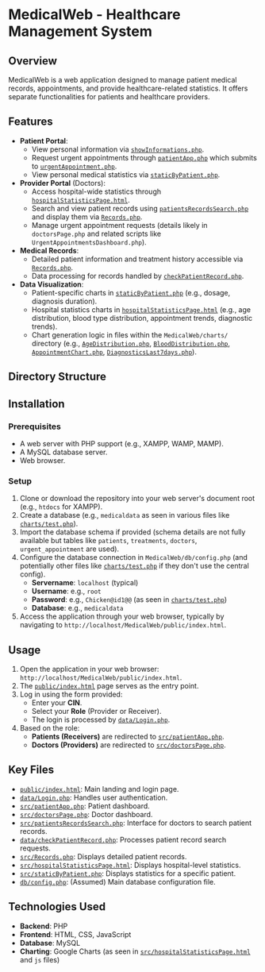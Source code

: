 # MedicalWeb - Healthcare Management System

## Overview

MedicalWeb is a web application designed to manage patient medical records, appointments, and provide healthcare-related statistics. It offers separate functionalities for patients and healthcare providers.

## Features

*   **Patient Portal**:
    *   View personal information via [`showInformations.php`](MedicalWeb/src/showInformations.php).
    *   Request urgent appointments through [`patientApp.php`](MedicalWeb/src/patientApp.php) which submits to [`urgentAppointment.php`](MedicalWeb/src/urgentAppointment.php).
    *   View personal medical statistics via [`staticByPatient.php`](MedicalWeb/src/staticByPatient.php).
*   **Provider Portal** (Doctors):
    *   Access hospital-wide statistics through [`hospitalStatisticsPage.html`](MedicalWeb/src/hospitalStatisticsPage.html).
    *   Search and view patient records using [`patientsRecordsSearch.php`](MedicalWeb/src/patientsRecordsSearch.php) and display them via [`Records.php`](MedicalWeb/src/Records.php).
    *   Manage urgent appointment requests (details likely in `doctorsPage.php` and related scripts like `UrgentAppointmentsDashboard.php`).
*   **Medical Records**:
    *   Detailed patient information and treatment history accessible via [`Records.php`](MedicalWeb/src/Records.php).
    *   Data processing for records handled by [`checkPatientRecord.php`](MedicalWeb/data/checkPatientRecord.php).
*   **Data Visualization**:
    *   Patient-specific charts in [`staticByPatient.php`](MedicalWeb/src/staticByPatient.php) (e.g., dosage, diagnosis duration).
    *   Hospital statistics charts in [`hospitalStatisticsPage.html`](MedicalWeb/src/hospitalStatisticsPage.html) (e.g., age distribution, blood type distribution, appointment trends, diagnostic trends).
    *   Chart generation logic in files within the `MedicalWeb/charts/` directory (e.g., [`AgeDistribution.php`](MedicalWeb/charts/AgeDistribution.php), [`BloodDistribution.php`](MedicalWeb/charts/BloodDistribution.php), [`AppointmentChart.php`](MedicalWeb/charts/AppointmentChart.php), [`DiagnosticsLast7days.php`](MedicalWeb/charts/DiagnosticsLast7days.php)).

## Directory Structure

## Installation

### Prerequisites
*   A web server with PHP support (e.g., XAMPP, WAMP, MAMP).
*   A MySQL database server.
*   Web browser.

### Setup
1.  Clone or download the repository into your web server's document root (e.g., `htdocs` for XAMPP).
2.  Create a database (e.g., `medicaldata` as seen in various files like [`charts/test.php`](MedicalWeb/charts/test.php)).
3.  Import the database schema if provided (schema details are not fully available but tables like `patients`, `treatments`, `doctors`, `urgent_appointment` are used).
4.  Configure the database connection in `MedicalWeb/db/config.php` (and potentially other files like [`charts/test.php`](MedicalWeb/charts/test.php) if they don't use the central config).
    *   **Servername**: `localhost` (typical)
    *   **Username**: e.g., `root`
    *   **Password**: e.g., `Chicken@id1@@` (as seen in [`charts/test.php`](MedicalWeb/charts/test.php))
    *   **Database**: e.g., `medicaldata`
5.  Access the application through your web browser, typically by navigating to `http://localhost/MedicalWeb/public/index.html`.

## Usage

1.  Open the application in your web browser: `http://localhost/MedicalWeb/public/index.html`.
2.  The [`public/index.html`](MedicalWeb/public/index.html) page serves as the entry point.
3.  Log in using the form provided:
    *   Enter your **CIN**.
    *   Select your **Role** (Provider or Receiver).
    *   The login is processed by [`data/Login.php`](MedicalWeb/data/Login.php).
4.  Based on the role:
    *   **Patients (Receivers)** are redirected to [`src/patientApp.php`](MedicalWeb/src/patientApp.php).
    *   **Doctors (Providers)** are redirected to [`src/doctorsPage.php`](MedicalWeb/src/doctorsPage.php).

## Key Files

*   [`public/index.html`](MedicalWeb/public/index.html): Main landing and login page.
*   [`data/Login.php`](MedicalWeb/data/Login.php): Handles user authentication.
*   [`src/patientApp.php`](MedicalWeb/src/patientApp.php): Patient dashboard.
*   [`src/doctorsPage.php`](MedicalWeb/src/doctorsPage.php): Doctor dashboard.
*   [`src/patientsRecordsSearch.php`](MedicalWeb/src/patientsRecordsSearch.php): Interface for doctors to search patient records.
*   [`data/checkPatientRecord.php`](MedicalWeb/data/checkPatientRecord.php): Processes patient record search requests.
*   [`src/Records.php`](MedicalWeb/src/Records.php): Displays detailed patient records.
*   [`src/hospitalStatisticsPage.html`](MedicalWeb/src/hospitalStatisticsPage.html): Displays hospital-level statistics.
*   [`src/staticByPatient.php`](MedicalWeb/src/staticByPatient.php): Displays statistics for a specific patient.
*   [`db/config.php`](MedicalWeb/db/config.php): (Assumed) Main database configuration file.

## Technologies Used

*   **Backend**: PHP
*   **Frontend**: HTML, CSS, JavaScript
*   **Database**: MySQL
*   **Charting**: Google Charts (as seen in [`src/hospitalStatisticsPage.html`](MedicalWeb/src/hospitalStatisticsPage.html) and `js` files)
